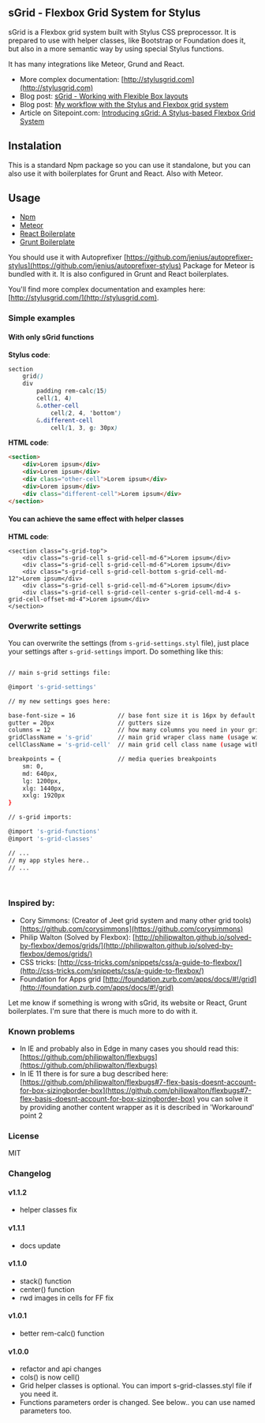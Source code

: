 ## sGrid - Flexbox Grid System for Stylus

sGrid is a Flexbox grid system built with Stylus CSS preprocessor. It is prepared to use with helper classes, like Bootstrap or Foundation does it, but also in a more semantic way by using special Stylus functions.

It has many integrations like Meteor, Grund and React.

- More complex documentation: [http://stylusgrid.com](http://stylusgrid.com)
- Blog post: [sGrid - Working with Flexible Box layouts](http://julian.io/s-grid-working-with-flexible-box-layouts/)
- Blog post: [My workflow with the Stylus and Flexbox grid system](https://medium.com/@juliancwirko/my-workflow-with-the-stylus-and-flexbox-grid-system-5f4f50ac3f33)
- Article on Sitepoint.com: [Introducing sGrid: A Stylus-based Flexbox Grid System](http://www.sitepoint.com/introducing-sgrid-a-stylus-based-flexbox-grid-system/)

## Instalation

This is a standard Npm package so you can use it standalone, but you can also use it with boilerplates for Grunt and React. Also with Meteor.

## Usage

- [Npm](http://stylusgrid.com/npm.html)
- [Meteor](http://stylusgrid.com/meteor.html)
- [React Boilerplate](http://stylusgrid.com/react.html)
- [Grunt Boilerplate](http://stylusgrid.com/grunt.html)

You should use it with Autoprefixer [https://github.com/jenius/autoprefixer-stylus](https://github.com/jenius/autoprefixer-stylus) Package for Meteor is bundled with it. It is also configured in Grunt and React boilerplates.

You'll find more complex documentation and examples here: [http://stylusgrid.com/](http://stylusgrid.com).

### Simple examples

#### With only sGrid functions

**Stylus code**:
```css
section
    grid()
    div
        padding rem-calc(15)
        cell(1, 4)
        &.other-cell
            cell(2, 4, 'bottom')
        &.different-cell
            cell(1, 3, g: 30px)
```

**HTML code**:
```html
<section>
    <div>Lorem ipsum</div>
    <div>Lorem ipsum</div>
    <div class="other-cell">Lorem ipsum</div>
    <div>Lorem ipsum</div>
    <div class="different-cell">Lorem ipsum</div>
</section>
```

#### You can achieve the same effect with helper classes

**HTML code**:
```
<section class="s-grid-top">
    <div class="s-grid-cell s-grid-cell-md-6">Lorem ipsum</div>
    <div class="s-grid-cell s-grid-cell-md-6">Lorem ipsum</div>
    <div class="s-grid-cell s-grid-cell-bottom s-grid-cell-md-12">Lorem ipsum</div>
    <div class="s-grid-cell s-grid-cell-md-6">Lorem ipsum</div>
    <div class="s-grid-cell s-grid-cell-center s-grid-cell-md-4 s-grid-cell-offset-md-4">Lorem ipsum</div>
</section>
```

### Overwrite settings

You can overwrite the settings (from `s-grid-settings.styl` file), just place your settings after `s-grid-settings` import. Do something like this:

```bash

// main s-grid settings file:

@import 's-grid-settings'

// my new settings goes here:

base-font-size = 16            // base font size it is 16px by default it is used to calculate rem sizes
gutter = 20px                  // gutters size
columns = 12                   // how many columns you need in your grid (usage with helper classes)
gridClassName = 's-grid'       // main grid wraper class name (usage with helper classes)
cellClassName = 's-grid-cell'  // main grid cell class name (usage with helper classes)

breakpoints = {                // media queries breakpoints
    sm: 0,
    md: 640px,
    lg: 1200px,
    xlg: 1440px,
    xxlg: 1920px
}

// s-grid imports:

@import 's-grid-functions'
@import 's-grid-classes'

// ...
// my app styles here..
// ...
```

&nbsp;

### Inspired by:

* Cory Simmons: (Creator of Jeet grid system and many other grid tools) [https://github.com/corysimmons](https://github.com/corysimmons)
* Philip Walton (Solved by Flexbox): [http://philipwalton.github.io/solved-by-flexbox/demos/grids/](http://philipwalton.github.io/solved-by-flexbox/demos/grids/)
* CSS tricks: [http://css-tricks.com/snippets/css/a-guide-to-flexbox/](http://css-tricks.com/snippets/css/a-guide-to-flexbox/)
* Foundation for Apps grid [http://foundation.zurb.com/apps/docs/#!/grid](http://foundation.zurb.com/apps/docs/#!/grid)

Let me know if something is wrong with sGrid, its website or React, Grunt boilerplates. I'm sure that there is much more to do with it.

### Known problems

- In IE and probably also in Edge in many cases you should read this: [https://github.com/philipwalton/flexbugs](https://github.com/philipwalton/flexbugs)
- In IE 11 there is for sure a bug described here: [https://github.com/philipwalton/flexbugs#7-flex-basis-doesnt-account-for-box-sizingborder-box](https://github.com/philipwalton/flexbugs#7-flex-basis-doesnt-account-for-box-sizingborder-box) you can solve it by providing another content wrapper as it is described in 'Workaround' point 2

### License

MIT

### Changelog

#### v1.1.2
- helper classes fix

#### v1.1.1
- docs update

#### v1.1.0
- stack() function
- center() function
- rwd images in cells for FF fix

#### v1.0.1
- better rem-calc() function

#### v1.0.0
- refactor and api changes
- cols() is now cell()
- Grid helper classes is optional. You can import s-grid-classes.styl file if you need it.
- Functions parameters order is changed. See below.. you can use named parameters too.
